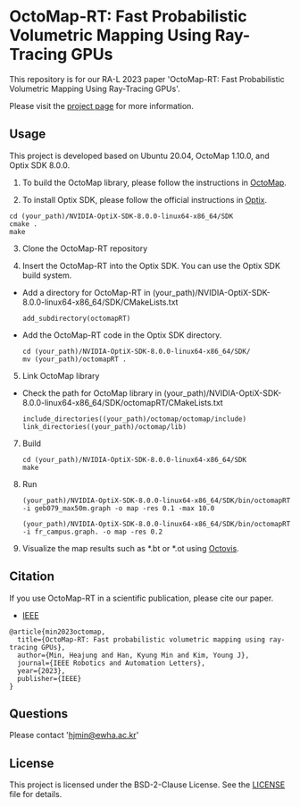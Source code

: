 # OctoMap-RT: Fast Probabilistic Volumetric Mapping Using Ray-Tracing GPUs
This repository is for our RA-L 2023 paper 'OctoMap-RT: Fast Probabilistic Volumetric Mapping Using Ray-Tracing GPUs'.

Please visit the [project page](http://graphics.ewha.ac.kr/octomap-rt/) for more information.


## Usage
This project is developed based on Ubuntu 20.04, OctoMap 1.10.0, and Optix SDK 8.0.0.

1. To build the OctoMap library, please follow the instructions in [OctoMap](https://github.com/OctoMap/octomap).

2. To install Optix SDK, please follow the official instructions in [Optix](https://developer.nvidia.com/designworks/optix/download).
```
cd (your_path)/NVIDIA-OptiX-SDK-8.0.0-linux64-x86_64/SDK
cmake .
make
```

3. Clone the OctoMap-RT repository

4. Insert the OctoMap-RT into the Optix SDK. You can use the Optix SDK build system.
  * Add a directory for OctoMap-RT in (your_path)/NVIDIA-OptiX-SDK-8.0.0-linux64-x86_64/SDK/CMakeLists.txt
    ```
    add_subdirectory(octomapRT)
    ```   
  
  * Add the OctoMap-RT code in the Optix SDK directory.
    ```
    cd (your_path)/NVIDIA-OptiX-SDK-8.0.0-linux64-x86_64/SDK/
    mv (your_path)/octomapRT .    
    ```

5. Link OctoMap library
* Check the path for OctoMap library in (your_path)/NVIDIA-OptiX-SDK-8.0.0-linux64-x86_64/SDK/octomapRT/CMakeLists.txt
  ```
  include_directories((your_path)/octomap/octomap/include)
  link_directories((your_path)/octomap/lib)
  ```

7. Build 
    ```
    cd (your_path)/NVIDIA-OptiX-SDK-8.0.0-linux64-x86_64/SDK
    make
    ```

8. Run
    ```
    (your_path)/NVIDIA-OptiX-SDK-8.0.0-linux64-x86_64/SDK/bin/octomapRT -i geb079_max50m.graph -o map -res 0.1 -max 10.0
    ```
    ```
    (your_path)/NVIDIA-OptiX-SDK-8.0.0-linux64-x86_64/SDK/bin/octomapRT -i fr_campus.graph. -o map -res 0.2 
    ```

9. Visualize the map results such as *.bt or *.ot using [Octovis](https://github.com/OctoMap/octomap).



## Citation
If you use OctoMap-RT in a scientific publication, please cite our paper.
* [IEEE](https://ieeexplore.ieee.org/document/10197524)

```
@article{min2023octomap,
  title={OctoMap-RT: Fast probabilistic volumetric mapping using ray-tracing GPUs},
  author={Min, Heajung and Han, Kyung Min and Kim, Young J},
  journal={IEEE Robotics and Automation Letters},
  year={2023},
  publisher={IEEE}
}
```


## Questions
Please contact 'hjmin@ewha.ac.kr'

## License
This project is licensed under the BSD-2-Clause License. See the [LICENSE](LICENSE) file for details.

